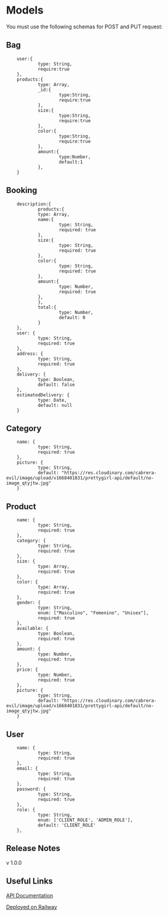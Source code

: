 # Models

You must use the following schemas for POST and PUT request:


Bag
-

        user:{
                type: String,
                require:true
        },
        products:{
                type: Array,
                _id:{
                        type:String,
                        require:true
                },
                size:{
                        type:String,
                        require:true
                },
                color:{
                        type:String,
                        require:true
                },
                amount:{
                        type:Number,
                        default:1
                },
        }

Booking
-

        description:{
                products:{
                type: Array,
                name:{
                        type: String,
                        required: true
                },
                size:{
                        type: String,
                        required: true
                },
                color:{
                        type: String,
                        required: true
                },
                amount:{
                        type: Number,
                        required: true
                },
                },
                total:{
                        type: Number,
                        default: 0
                }
        },
        user: {
                type: String,
                required: true
        },
        address: {
                type: String,
                required: true
        },
        delivery: {
                type: Boolean,
                default: false
        },
        estimatedDelivery: {
                type: Date,
                default: null
        }

Category
-

        name: {
                type: String,
                required: true
        },
        picture: {
                type: String,
                default: "https://res.cloudinary.com/cabrera-evil/image/upload/v1668401831/prettygirl-api/default/no-image_qtyjtw.jpg"
        }

Product
-

        name: {
                type: String,
                required: true
        },
        category: {
                type: String,
                required: true
        },
        size: {
                type: Array,
                required: true
        },
        color: {
                type: Array,
                required: true
        },
        gender: {
                type: String,
                enum: ["Masculino", "Femenino", "Unisex"],
                required: true
        },
        available: {
                type: Boolean,
                required: true
        },
        amount: {
                type: Number,
                required: true
        },
        price: {
                type: Number,
                required: true
        },
        picture: {
                type: String,
                default: "https://res.cloudinary.com/cabrera-evil/image/upload/v1668401831/prettygirl-api/default/no-image_qtyjtw.jpg"
        }

User
-

        name: {
                type: String,
                required: true
        },
        email: {
                type: String,
                required: true
        },
        password: {
                type: String,
                required: true
        },
        role: {
                type: String,
                enum: ['CLIENT_ROLE', 'ADMIN_ROLE'],
                default: 'CLIENT_ROLE'
        },

## Release Notes

v 1.0.0

## Useful Links

[API Documentation](https://documenter.getpostman.com/view/23770643/2s8YsxvWz1)

[Deployed on Railway](https://prettygirl-api-production.up.railway.app/)